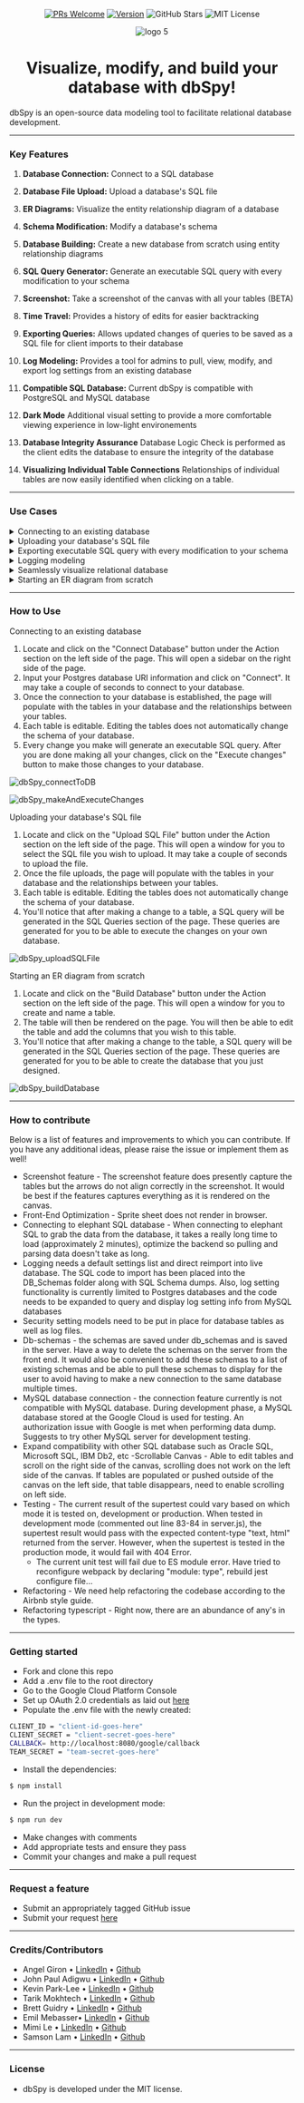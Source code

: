 <div align="center">

<a href="https://makeapullrequest.com">![PRs Welcome](https://img.shields.io/badge/PRs-welcome-brightgreen.svg?style=flat-square)</a>
<a href="https://img.shields.io/badge/version-1.0.1-blue">![Version](https://img.shields.io/badge/version-1.0.1-blue)</a>
![GitHub Stars](https://img.shields.io/github/stars/oslabs-beta/JAKT?color=%23fb7182)
![MIT License](https://img.shields.io/badge/license-MIT-yellow)

</div>

<div align="center">
  
![logo 5](https://user-images.githubusercontent.com/11093217/179366043-624ba23a-408d-499a-a1aa-162acf56d247.jpg)

</div>

<h1 align="center">Visualize, modify, and build your database with dbSpy!</h1>
<p>dbSpy is an open-source data modeling tool to facilitate relational database development.</p>

<!-- dbSpy is an open-source visualization tool to facilitate relational database model development using entity relationship diagrams and homogeneous database migration -->

---

### Key Features

1. **Database Connection:** Connect to a SQL database

2. **Database File Upload:** Upload a database's SQL file

3. **ER Diagrams:** Visualize the entity relationship diagram of a database

4. **Schema Modification:** Modify a database's schema

5. **Database Building:** Create a new database from scratch using entity relationship diagrams

6. **SQL Query Generator:** Generate an executable SQL query with every modification to your schema

7. **Screenshot:** Take a screenshot of the canvas with all your tables (BETA)

8. **Time Travel:** Provides a history of edits for easier backtracking

9. **Exporting Queries:** Allows updated changes of queries to be saved as a SQL file for client imports to their database

10. **Log Modeling:** Provides a tool for admins to pull, view, modify, and export log settings from an existing database

11. **Compatible SQL Database:** Current dbSpy is compatible with PostgreSQL and MySQL database

12. **Dark Mode** Additional visual setting to provide a more comfortable viewing experience in low-light environements

13. **Database Integrity Assurance** Database Logic Check is performed as the client edits the database to ensure the integrity of the database

14. **Visualizing Individual Table Connections** Relationships of individual tables are now easily identified when clicking on a table. 
---

### Use Cases

<details><summary>Connecting to an existing database</summary>
<ul>
Renders an ER diagram of the existing database and provides an interface for users to both modify existing tables and create new tables. A log of changes is stored, and at any point, the user can execute a transaction containing the changes, such that they are reflected in the existing database.
</ul>
</details>
<details><summary>Uploading your database's SQL file</summary>
<ul>
Renders an ER diagram for the provided SQL file (db dump) and provides an interface for a user to both modify existing tables and create new tables. Changes are converted into the corresponding queries, which the user can view and execute on their own database outside of dbSpy.
</ul>
</details>
<details><summary>Exporting executable SQL query with every modification to your schema</summary>
<ul>
After modifying/editing the database schemas, users are now able to generate executable queries isolated from their database which decreases security concerns. Users are able to append all the query changes at the end of the new file and save this in their local machines.
</ul>
</details>
<details><summary>Logging modeling</summary>
<ul>
After connnection to the database is made the user can view, modify and save the current log settings. This will assist database administrators in keeping efficient log setup in mind during the early stages of DB modeling
</ul>
</details>
<details><summary>Seamlessly visualize relational database</summary>
<ul>
After connecting database tables with one another, users are able to render the relationship connections of individual tables by clicking on the tables.
</ul>
</details>
<details><summary>Starting an ER diagram from scratch</summary>
<ul>
Provides a canvas for users to create a database by using ER diagrams, thus creating a blueprint for engineering database structures.
</ul>
</details>

---

### How to Use

Connecting to an existing database

1. Locate and click on the "Connect Database" button under the Action section on the left side of the page. This will open a sidebar on the right side of the page.
2. Input your Postgres database URI information and click on "Connect". It may take a couple of seconds to connect to your database.
3. Once the connection to your database is established, the page will populate with the tables in your database and the relationships between your tables.
4. Each table is editable. Editing the tables does not automatically change the schema of your database.
5. Every change you make will generate an executable SQL query. After you are done making all your changes, click on the "Execute changes" button to make those changes to your database.

![dbSpy_connectToDB](https://user-images.githubusercontent.com/83368864/179806428-f73b2b18-b82b-4b19-8ea1-5af72ddd23d3.gif)

![dbSpy_makeAndExecuteChanges](https://user-images.githubusercontent.com/83368864/179806700-4f67386b-d66d-469b-a92d-856d7bacc677.gif)

Uploading your database's SQL file

1. Locate and click on the "Upload SQL File" button under the Action section on the left side of the page. This will open a window for you to select the SQL file you wish to upload. It may take a couple of seconds to upload the file.
2. Once the file uploads, the page will populate with the tables in your database and the relationships between your tables.
3. Each table is editable. Editing the tables does not automatically change the schema of your database.
4. You'll notice that after making a change to a table, a SQL query will be generated in the SQL Queries section of the page. These queries are generated for you to be able to execute the changes on your own database.

![dbSpy_uploadSQLFile](https://user-images.githubusercontent.com/83368864/179806547-52b4ffd3-bb15-4d13-b9d6-27fd1e777da3.gif)

Starting an ER diagram from scratch

1. Locate and click on the "Build Database" button under the Action section on the left side of the page. This will open a window for you to create and name a table.
2. The table will then be rendered on the page. You will then be able to edit the table and add the columns that you wish to this table.
3. You'll notice that after making a change to the table, a SQL query will be generated in the SQL Queries section of the page. These queries are generated for you to be able to create the database that you just designed.

![dbSpy_buildDatabase](https://user-images.githubusercontent.com/83368864/179806594-fa665842-43a4-4cd0-9da2-abbb05d76d89.gif)

---

### How to contribute

Below is a list of features and improvements to which you can contribute. If you have any additional ideas, please raise the issue or implement them as well!

- Screenshot feature - The screenshot feature does presently capture the tables but the arrows do not align correctly in the screenshot. It would be best if the features captures everything as it is rendered on the canvas.
- Front-End Optimization - Sprite sheet does not render in browser. 
- Connecting to elephant SQL database - When connecting to elephant SQL to grab the data from the database, it takes a really long time to load (approximately 2 minutes), optimize the backend so pulling and parsing data doesn't take as long.
- Logging needs a default settings list and direct reimport into live database. The SQL code to import has been placed into the DB_Schemas folder along with SQL Schema dumps. Also, log setting functionality is currently limited to Postgres databases and the code needs to be expanded to query and display log setting info from MySQL databases
- Security setting models need to be put in place for database tables as well as log files.
- Db-schemas - the schemas are saved under db_schemas and is saved in the server. Have a way to delete the schemas on the server from the front end. It would also be convenient to add these schemas to a list of existing schemas and be able to pull these schemas to display for the user to avoid having to make a new connection to the same database multiple times.
- MySQL database connection - the connection feature currently is not compatible with MySQL database. During development phase, a MySQL database stored at the Google Cloud is used for testing. An authorization issue with Google is met when performing data dump. Suggests to try other MySQL server for development testing.  
- Expand compatibility with other SQL database such as Oracle SQL, Microsoft SQL, IBM Db2, etc
-Scrollable Canvas - Able to edit tables and scroll on the right side of the canvas, scrolling does not work on the left side of the canvas. If tables are populated or pushed outside of the canvas on the left side, that table disappears, need to enable scrolling on left side. 
- Testing - The current result of the supertest could vary based on which mode it is tested on, development or production. When tested in development mode (commented out line 83-84 in server.js), the supertest result would pass with the expected content-type "text, html" returned from the server. However, when the supertest is tested in the production mode, it would fail with 404 Error. 
    - The current unit test will fail due to ES module error. Have tried to reconfigure webpack by declaring "module: type", rebuild jest configure file...
- Refactoring - We need help refactoring the codebase according to the Airbnb style guide.
- Refactoring typescript - Right now, there are an abundance of any's in the types. 

---

### Getting started

- Fork and clone this repo
- Add a .env file to the root directory
- Go to the Google Cloud Platform Console
- Set up OAuth 2.0 credentials as laid out  <a href="https://support.google.com/cloud/answer/6158849?hl=en">here</a> 
- Populate the .env file with the newly created:
```bash
CLIENT_ID = "client-id-goes-here"
CLIENT_SECRET = "client-secret-goes-here"
CALLBACK= http://localhost:8080/google/callback
TEAM_SECRET = "team-secret-goes-here"
```
- Install the dependencies:

```bash
$ npm install
```

- Run the project in development mode:

```bash
$ npm run dev
```

- Make changes with comments
- Add appropriate tests and ensure they pass
- Commit your changes and make a pull request

---

### Request a feature

- Submit an appropriately tagged GitHub issue
- Submit your request <a href="https://docs.google.com/forms/d/e/1FAIpQLSdaPeCzo41VsJWHbbPzYwvu5Jd-FrXfJZnx23mtFdRVWDWCyg/viewform">here</a>

---

### Credits/Contributors

- Angel Giron • [LinkedIn](https://www.linkedin.com/in/acgiron/) • [Github](https://github.com/g94angel)
- John Paul Adigwu • [LinkedIn](https://www.linkedin.com/in/johnpaul-adigwu/) • [Github](https://github.com/engineerous)
- Kevin Park-Lee • [LinkedIn](https://www.linkedin.com/in/kevin38424/) • [Github](https://github.com/kevin38424)
- Tarik Mokhtech • [LinkedIn](http://linkedin.com/in/tarik-mokhtech) • [Github](https://github.com/MockTech)
- Brett Guidry • [LinkedIn](https://www.linkedin.com/in/brett-guidry-6b6085107/) • [Github](https://github.com/Lurkbot9000)
- Emil Mebasser• [LinkedIn](https://www.linkedin.com/in/emil-mebasser-a1a2a815/) • [Github](https://github.com/ejmebasser)
- Mimi Le • [LinkedIn](https://www.linkedin.com/in/my-le-a94575226/) • [Github](https://github.com/kawaiiyummy14)
- Samson Lam • [LinkedIn](https://www.linkedin.com/in/samson-lam-455846219/) • [Github](https://github.com/sflam2013)

---

### License

- dbSpy is developed under the MIT license.
